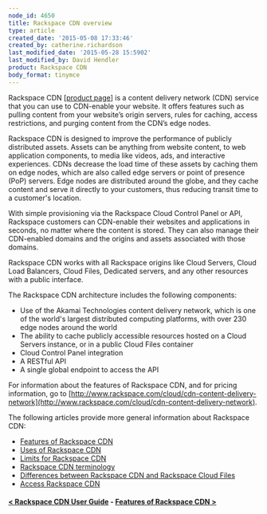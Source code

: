 ```yaml
---
node_id: 4650
title: Rackspace CDN overview
type: article
created_date: '2015-05-08 17:33:46'
created_by: catherine.richardson
last_modified_date: '2015-05-28 15:5902'
last_modified_by: David Hendler
product: Rackspace CDN
body_format: tinymce
---
```


Rackspace CDN [[product
page](http://www.rackspace.com/cloud/cdn-content-delivery-network)] is a
content delivery network (CDN) service that you can use to CDN-enable
your website. It offers features such as pulling content from your
website&rsquo;s origin servers, rules for caching, access restrictions, and
purging content from the CDN&rsquo;s edge nodes.

Rackspace CDN is designed to improve the performance of publicly
distributed assets. Assets can be anything from website content, to web
application components, to media like videos, ads, and interactive
experiences.  CDNs decrease the load time of these assets by caching
them on edge nodes, which are also called edge servers or point of
presence (PoP) servers.  Edge nodes are distributed around the globe,
and they cache content and serve it directly to your customers, thus
reducing transit time to a customer's location. 

With simple provisioning via the Rackspace Cloud Control Panel or API,
Rackspace customers can CDN-enable their websites and applications in
seconds, no matter where the content is stored. They can also manage
their CDN-enabled domains and the origins and assets associated with
those domains. 

Rackspace CDN works with all Rackspace origins like Cloud Servers, Cloud
Load Balancers, Cloud Files, Dedicated servers, and any other resources
with a public interface.

The Rackspace CDN architecture includes the following components:

-   Use of the Akamai Technologies content delivery network, which is
    one of the world's largest distributed computing platforms, with
    over 230 edge nodes around the world
-   The ability to cache publicly accessible resources hosted on a Cloud
    Servers instance, or in a public Cloud Files container
-   Cloud Control Panel integration
-   A RESTful API
-   A single global endpoint to access the API

For information about the features of Rackspace CDN, and for pricing
information, go to
[http://www.rackspace.com/cloud/cdn-content-delivery-network](http://www.rackspace.com/cloud/cdn-content-delivery-network).

The following articles provide more general information about Rackspace
CDN:

-   [Features of Rackspace
    CDN](http://www.rackspace.com/knowledge_center/article/features-of-rackspace-cdn)
-   [Uses of Rackspace
    CDN](http://www.rackspace.com/knowledge_center/article/uses-of-rackspace-cdn)
-   [Limits for Rackspace
    CDN](http://www.rackspace.com/knowledge_center/article/limits-for-rackspace-cdn)
-   [Rackspace CDN
    terminology](http://www.rackspace.com/knowledge_center/article/rackspace-cdn-terminology)
-   [Differences between Rackspace CDN and Rackspace Cloud
    Files](http://www.rackspace.com/knowledge_center/article/differences-between-rackspace-cdn-and-rackspace-cloud-files)
-   [Access Rackspace
    CDN](http://www.rackspace.com/knowledge_center/article/access-rackspace-cdn)

 

#### [\< Rackspace CDN User Guide](https://www.rackspace.com/knowledge_center/article/rackspace-cdn-user-guide)    -    [Features of Rackspace CDN \>](https://www.rackspace.com/knowledge_center/article/features-of-rackspace-cdn)

 

 

 

